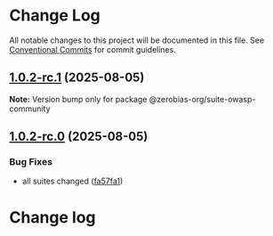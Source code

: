 # Change Log

All notable changes to this project will be documented in this file.
See [Conventional Commits](https://conventionalcommits.org) for commit guidelines.

## [1.0.2-rc.1](https://github.com/zerobias-org/suite/compare/@zerobias-org/suite-owasp-community@1.0.2-rc.0...@zerobias-org/suite-owasp-community@1.0.2-rc.1) (2025-08-05)

**Note:** Version bump only for package @zerobias-org/suite-owasp-community





## [1.0.2-rc.0](https://github.com/zerobias-org/suite/compare/@zerobias-org/suite-owasp-community@1.0.1...@zerobias-org/suite-owasp-community@1.0.2-rc.0) (2025-08-05)


### Bug Fixes

* all suites changed ([fa57fa1](https://github.com/zerobias-org/suite/commit/fa57fa1af7628003297df46b2d7740fe95bd2666))





# Change log
